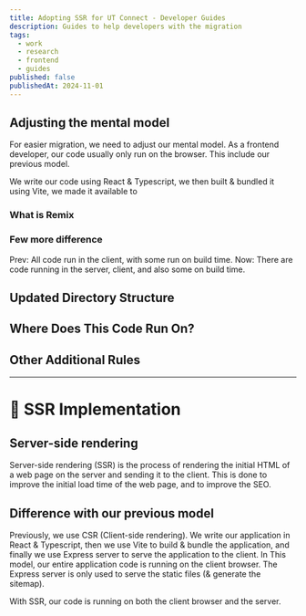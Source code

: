 ```yaml
---
title: Adopting SSR for UT Connect - Developer Guides
description: Guides to help developers with the migration
tags:
  - work
  - research
  - frontend
  - guides
published: false
publishedAt: 2024-11-01
---
```

## Adjusting the mental model
For easier migration, we need to adjust our mental model. As a frontend developer, our code usually only run on the browser. This include our previous model. 

We write our code using React & Typescript, we then built & bundled it using Vite, we made it available to 

### What is Remix
### Few more difference


Prev: All code run in the client, with some run on build time.
Now: There are code running in the server, client, and also some on build time.

## Updated Directory Structure


## Where Does This Code Run On?

## Other Additional Rules

---
# 🚀 SSR Implementation

## Server-side rendering

Server-side rendering (SSR) is the process of rendering the initial HTML of a web page on the server and sending it to the client. This is done to improve the initial load time of the web page, and to improve the SEO.

## Difference with our previous model

Previously, we use CSR (Client-side rendering). We write our application in React & Typescript, then we use Vite to build & bundle the application, and finally we use Express server to serve the application to the client. In This model, our entire application code is running on the client browser. The Express server is only used to serve the static files (& generate the sitemap).

With SSR, our code is running on both the client browser and the server.

